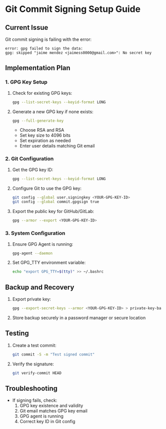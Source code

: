 # Git Commit Signing Setup Guide

## Current Issue
Git commit signing is failing with the error:
```
error: gpg failed to sign the data:
gpg: skipped "jaime mendez <jaimess0000@gmail.com>": No secret key
```

## Implementation Plan

### 1. GPG Key Setup
1. Check for existing GPG keys:
   ```bash
   gpg --list-secret-keys --keyid-format LONG
   ```

2. Generate a new GPG key if none exists:
   ```bash
   gpg --full-generate-key
   ```
   - Choose RSA and RSA
   - Set key size to 4096 bits
   - Set expiration as needed
   - Enter user details matching Git email

### 2. Git Configuration
1. Get the GPG key ID:
   ```bash
   gpg --list-secret-keys --keyid-format LONG
   ```

2. Configure Git to use the GPG key:
   ```bash
   git config --global user.signingkey <YOUR-GPG-KEY-ID>
   git config --global commit.gpgsign true
   ```

3. Export the public key for GitHub/GitLab:
   ```bash
   gpg --armor --export <YOUR-GPG-KEY-ID>
   ```

### 3. System Configuration
1. Ensure GPG Agent is running:
   ```bash
   gpg-agent --daemon
   ```

2. Set GPG_TTY environment variable:
   ```bash
   echo "export GPG_TTY=$(tty)" >> ~/.bashrc
   ```

## Backup and Recovery
1. Export private key:
   ```bash
   gpg --export-secret-keys --armor <YOUR-GPG-KEY-ID> > private-key-backup.asc
   ```

2. Store backup securely in a password manager or secure location

## Testing
1. Create a test commit:
   ```bash
   git commit -S -m "Test signed commit"
   ```

2. Verify the signature:
   ```bash
   git verify-commit HEAD
   ```

## Troubleshooting
- If signing fails, check:
  1. GPG key existence and validity
  2. Git email matches GPG key email
  3. GPG agent is running
  4. Correct key ID in Git config